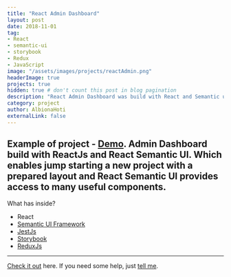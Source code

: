 ```yaml
---
title: "React Admin Dashboard"
layout: post
date: 2018-11-01
tag: 
- React
- semantic-ui
- storybook
- Redux
- JavaScript
image: "/assets/images/projects/reactAdmin.png"
headerImage: true
projects: true
hidden: true # don't count this post in blog pagination
description: "React Admin Dashboard was build with React and Semantic ui framework."
category: project
author: AlbionaHoti
externalLink: false
---
```


Example of project - [Demo]("/assets/images/projects/reactAdmin.png"). 
Admin Dashboard build with ReactJs and React Semantic UI. Which enables jump starting a new project with a prepared layout and React Semantic UI provides access to many useful components.
---

What has inside?

- React
- [Semantic UI Framework](https://react.semantic-ui.com/)
- [JestJs](https://jestjs.io/)
- [Storybook](https://storybook.js.org/)
- [ReduxJs](https://redux.js.org/)

---

[Check it out](https://albionahoti.github.io/react_admin_dashboard/) here.
If you need some help, just [tell me](https://github.com/AlbionaHoti/react_admin_dashboard/issues).
